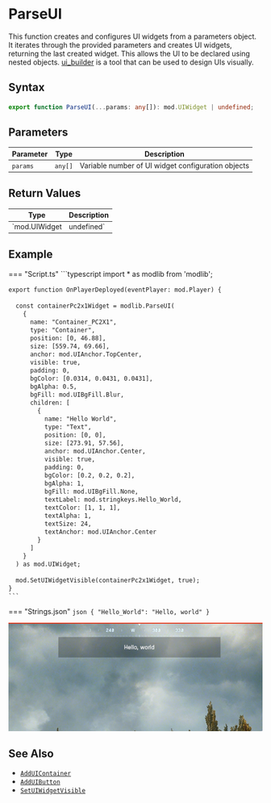 # ParseUI

This function creates and configures UI widgets from a parameters object. It iterates through the provided parameters and creates UI widgets, returning the last created widget. This allows the UI to be declared using nested objects. [ui_builder](https://github.com/battlefield-portal-community/ui_builder) is a tool that can be used to design UIs visually.

## Syntax

```typescript
export function ParseUI(...params: any[]): mod.UIWidget | undefined;
```

## Parameters

| Parameter | Type    | Description                                        |
| --------- | ------- | -------------------------------------------------- |
| `params`  | `any[]` | Variable number of UI widget configuration objects |

## Return Values

| Type                        | Description                                                                            |
| --------------------------- | -------------------------------------------------------------------------------------- |
| `mod.UIWidget | undefined` | The last UI widget created from the parameters, or undefined if no parameters provided |

## Example

=== "Script.ts"
    ```typescript
    import * as modlib from 'modlib';

    export function OnPlayerDeployed(eventPlayer: mod.Player) {

      const containerPc2x1Widget = modlib.ParseUI(
        {
          name: "Container_PC2X1",
          type: "Container",
          position: [0, 46.88],
          size: [559.74, 69.66],
          anchor: mod.UIAnchor.TopCenter,
          visible: true,
          padding: 0,
          bgColor: [0.0314, 0.0431, 0.0431],
          bgAlpha: 0.5,
          bgFill: mod.UIBgFill.Blur,
          children: [
            {
              name: "Hello World",
              type: "Text",
              position: [0, 0],
              size: [273.91, 57.56],
              anchor: mod.UIAnchor.Center,
              visible: true,
              padding: 0,
              bgColor: [0.2, 0.2, 0.2],
              bgAlpha: 1,
              bgFill: mod.UIBgFill.None,
              textLabel: mod.stringkeys.Hello_World,
              textColor: [1, 1, 1],
              textAlpha: 1,
              textSize: 24,
              textAnchor: mod.UIAnchor.Center
            }
          ]
        }
      ) as mod.UIWidget;

      mod.SetUIWidgetVisible(containerPc2x1Widget, true);
    }
    ```
=== "Strings.json"
    ```json
    {
      "Hello_World": "Hello, world"
    }
    ```

![Screen capture of a UI widget](../../../img/SetUIWidgetVisible_example.png)

## See Also

- [`AddUIContainer`](../mod/functions/AddUIContainer.md)
- [`AddUIButton`](../mod/functions/AddUIButton.md)
- [`SetUIWidgetVisible`](../mod/functions/SetUIWidgetVisible.md)
